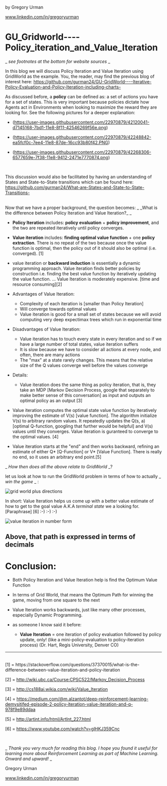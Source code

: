 
by Gregory Urman

www.linkedin.com/in/gregoryurman  

# GU_Gridworld----Policy_iteration_and_Value_Iteration

_ _see footnotes at the bottom for website sources_ _

In this blog we will discuss Policy Iteration and Value Iteration using GridWorld as the example. You, the reader, may find the previous blog of interest here: https://github.com/gurman24/GU-GridWorld----Iterative-Policy-Evaluation-and-Policy-Iteration-including-charts-

As discussed before, a **policy** can be defined as: a set of actions you have for a set of states. This is very important because policies dictate how Agents act in Environments when looking to maximize the reward they are looking for. See the following pictures for a deeper explanation: 

- (https://user-images.githubusercontent.com/22970879/42120041-d7145168-7bd1-11e8-8f11-42546269f56e.png)  

- (https://user-images.githubusercontent.com/22970879/42248842-ea5fcf0c-7ee4-11e8-87de-16cc93b80f42.PNG)

- (https://user-images.githubusercontent.com/22970879/42268306-6577659e-7f38-11e8-9412-2471e7770874.png)

<br/>

This discussion would also be facilitated by having an understanding of States and State-to-State transitions which can be found here:
https://github.com/gurman24/What-are-States-and-State-to-State-Transitions-

<br/>
Now that we have a proper background, the question becomes: _ _What is the difference between Policy Iteration and Value Iteration?_ _ 

- **Policy Iteration** includes: **policy evaluation** + **policy improvement**, and the two are repeated iteratively until policy converges.

- **Value iteration** includes: **finding optimal value function** + one **policy extraction**. There is no repeat of the two because once the value function is optimal, then the policy out of it should also be optimal (i.e. converged). [1]

- value iteration or **backward induction** is essentially a dynamic programming approach. Value iteration finds better policies by construction i.e. finding the best value function by iteratively updating the value function. ... Value Iteration is moderately expensive. [time and resource consuming][2]

- Advantages of Value Iteration:
  - Complexity of each iteration is [smaller than Policy Iteration]
  - Will converge towards optimal values
  - Value iteration is good for a small set of states because we will avoid computing very deep expectimax trees which run in exponential time

- Disadvantages of Value Iteration:
  - Value iteration has to touch every state in every iteration and so if we have a large number of total states, value iteration suffers
  - It is slow because we have to consider all actions at every node, and often, there are many actions
  - The "max" at a state rarely changes. This means that the relative size of the Q values converge well before the values converge

- Details:
  - Value iteration does the same thing as policy iteration, that is, they take an MDP [Markov Decision Process, google that separately to make better sense of this conversation] as input and outputs an optimal policy as an output [3]

- Value iteration computes the optimal state value function by iteratively improving the estimate of V(s) [value function]. The algorithm initialize V(s) to arbitrary random values. It repeatedly updates the Q(s, a) [optimal Q-function, googling that further would be helpful] and V(s) values until they converges. Value iteration is guranteed to converge to the optimal values. [4]

- Value iteration starts at the "end" and then works backward, refining an estimate of either Q* [Q-Function] or V* [Value Function]. There is really no end, so it uses an arbitrary end point.[5]


_ _How then does all the above relate to GridWorld_ _? 

let us look at how to run the GridWorld problem in terms of how to actually _ _win the game_ _ :

![grid world plus directions](https://user-images.githubusercontent.com/22970879/42313209-65c09134-7fff-11e8-9e06-2b0f66338aa4.png)


In short: Value Iteration helps us come up with a better value estimate of how to get to the goal value A.K.A _terminal state_ we a looking for. [Paraphrase] [6] :-) :-) :-) 

![value iteration in number form](https://user-images.githubusercontent.com/22970879/42315362-803e7346-8004-11e8-86fa-781ad911d8e5.png)

Above, that path is expressed in terms of decimals
-------------------------------------------------------------------------------------------------------------------------------

# Conclusion: 

- Both Policy Iteration and Value Iteration help is find the Optimum Value Function

- In terms of Grid World, that means the Optimum Path for winning the game, moving from one square to the next

- Value Iteration works backwards, just like many other processes, especially Dynamic Programming.


- as someone I know said it before: 
  - **Value Iteration** = one iteration of policy evaluation followed by policy update, only! (like a mini-policy-evaluation to policy-iteration process) (Dr. Hart, Regis University, Denver CO)

-------------------------------------------------------------------------------------------------------------------------------




<br/>
[1] = https://stackoverflow.com/questions/37370015/what-is-the-difference-between-value-iteration-and-policy-iteration 

[2] = http://wiki.ubc.ca/Course:CPSC522/Markov_Decision_Process

[3] = http://cs188ai.wikia.com/wiki/Value_Iteration

[4] = https://medium.com/@m.alzantot/deep-reinforcement-learning-demysitifed-episode-2-policy-iteration-value-iteration-and-q-978f9e89ddaa

[5] = http://artint.info/html/ArtInt_227.html

[6] = https://www.youtube.com/watch?v=glHKJ359Cnc

<br/>

_ _Thank you very much for reading this blog. I hope you found it useful for learning more about Reinforcement Learning as part of Machine Learning. Onward and upward!_ _



Gregory Urman

www.linkedin.com/in/gregoryurman
